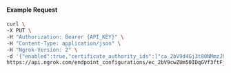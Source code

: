 <!-- Code generated for API Clients. DO NOT EDIT. -->

#### Example Request

```bash
curl \
-X PUT \
-H "Authorization: Bearer {API_KEY}" \
-H "Content-Type: application/json" \
-H "Ngrok-Version: 2" \
-d '{"enabled":true,"certificate_authority_ids":["ca_2bV9d4Gj3t80NMmzJhiuXH62V59"]}' \
https://api.ngrok.com/endpoint_configurations/ec_2bV9cwZUm50IDqGVf3ftFjBzat2/mutual_tls
```
